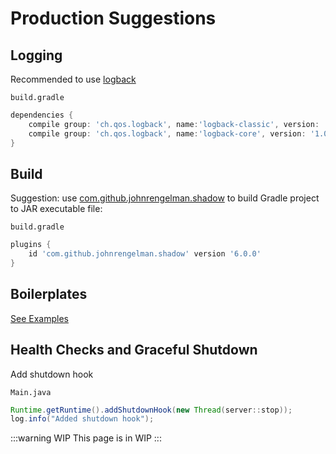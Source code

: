 # Production Suggestions

## Logging

Recommended to use [logback](http://logback.qos.ch/)

`build.gradle`

```groovy
dependencies {
    compile group: 'ch.qos.logback', name:'logback-classic', version: '1.0.9'
    compile group: 'ch.qos.logback', name:'logback-core', version: '1.0.9'
}
```

## Build

Suggestion: use [com.github.johnrengelman.shadow](https://github.com/johnrengelman/shadow) to build Gradle project to JAR executable file:

`build.gradle`

```groovy
plugins {
    id 'com.github.johnrengelman.shadow' version '6.0.0'
}
```

## Boilerplates

[See Examples](https://github.com/huynhminhtufu/jiny/tree/master/examples)

## Health Checks and Graceful Shutdown

Add shutdown hook

`Main.java`

```java
Runtime.getRuntime().addShutdownHook(new Thread(server::stop));
log.info("Added shutdown hook");
```

:::warning WIP
This page is in WIP
:::
